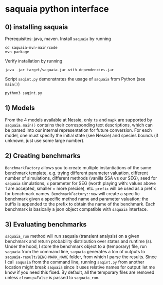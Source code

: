 # saquaia python interface

## 0) installing saquaia

Prerequisites: java, maven. Install `saquaia` by running

```
cd saquaia-mvn-main/code
mvn package
```

Verify installation by running

```
java -jar target/saquaia-jar-with-dependencies.jar
```

Script `saqint.py` demonstrates the usage of `saquaia` from Python (see `main()`)

```
python3 saqint.py
```

## 1) Models

From the 4 models available at Nessie, only `ts` and `mapk` are supported by `saquaia`. `main()` contains their corresponding text descriptions, which can be parsed into our internal representation for future conversion. For each model, one must specify the initial state (see Nessie) and species bounds (if unknown, just use some large number).

## 2) Creating benchmarks

`BenchmarkFactory` allows you to create multiple instantiations of the same benchmark template, e.g. trying different parameter valuation, different number of simulations, different methods (vanilla SSA vs our SEG), seed for `saquaia` simulations, `c` parameter for SEG (worth playing with: values above 1 are accepted, smaller = more precise), etc. `prefix` will be used as a prefix for benchmark names. `BenchmarkFactory::new` will create a specific benchmark given a specific method name and parameter valuation; the suffix is appended to the prefix to obtain the name of the benchmark. Each benchmark is basically a json object compatible with `saquaia` interface.

## 3) Evaluating benchmarks

`saquaia_run` method will run saquaia (transient analysis) on a given benchmark and return probability distribution over states and runtime (s). Under the hood, I store the benchmark object to a (temporary) file, run `saquaia` from the command line, `saquaia` generates a ton of outputs to `saquaia-result/BENCHMARK_NAME` folder, from which I parse the results. Since I call `saquaia` from the command line, running `saqint.py` from another location might break `saquaia` since it uses relative names for output: let me know if you need this fixed. By default, all the temporary files are removed unless `cleanup=False` is passed to `saquaia_run`.
